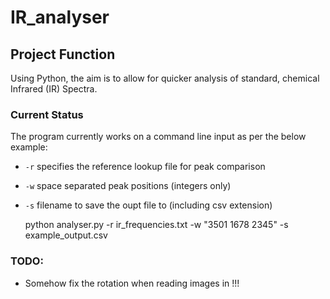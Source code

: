 # IR_analyser

## Project Function
Using Python, the aim is to allow for quicker analysis of standard, chemical Infrared (IR) Spectra.

### Current Status
The program currently works on a command line input as per the below example:
* `-r` specifies the reference lookup file for peak comparison
* `-w` space separated peak positions (integers only)
* `-s` filename to save the oupt file to (including csv extension)


    python analyser.py -r ir_frequencies.txt -w "3501 1678 2345" -s example_output.csv

### TODO:
* Somehow fix the rotation when reading images in !!! 